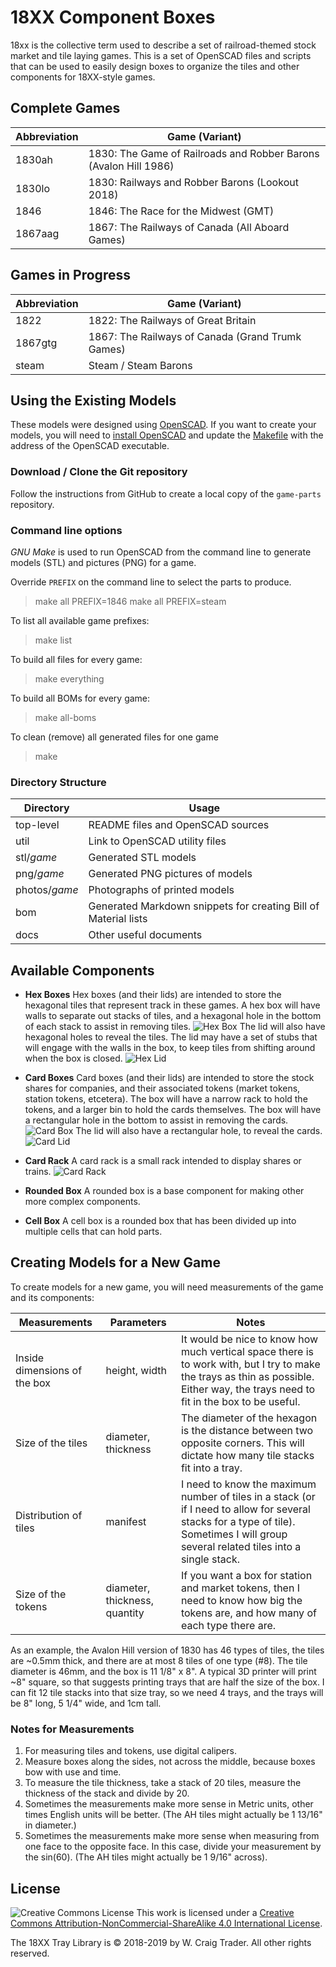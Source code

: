 # 18XX Component Boxes

18xx is the collective term used to describe a set of railroad-themed stock market and tile laying games. This is a set of OpenSCAD files and scripts that can be used to easily design boxes to organize the tiles and other components for 18XX-style games.

## Complete Games

| Abbreviation | Game (Variant) |
| --- | --- |
| 1830ah | 1830: The Game of Railroads and Robber Barons (Avalon Hill 1986) |
| 1830lo | 1830: Railways and Robber Barons (Lookout 2018) |
| 1846 | 1846: The Race for the Midwest (GMT) |
| 1867aag | 1867: The Railways of Canada (All Aboard Games) |


## Games in Progress

| Abbreviation | Game (Variant) |
| --- | --- |
| 1822 | 1822: The Railways of Great Britain |
| 1867gtg | 1867: The Railways of Canada (Grand Trumk Games) |
| steam | Steam / Steam Barons |

## Using the Existing Models

These models were designed using [OpenSCAD](http://www.openscad.org/). If you want to create your models, you will need to [install OpenSCAD](http://www.openscad.org/downloads.html) and update the [Makefile](Makefile) with the address of the OpenSCAD executable.

### Download / Clone the Git repository

Follow the instructions from GitHub to create a local copy of the `game-parts` repository.

### Command line options

_GNU Make_ is used to run OpenSCAD from the command line to generate models (STL) and pictures (PNG) for a game.

Override `PREFIX` on the command line to select the parts to produce.
> make all PREFIX=1846
> make all PREFIX=steam

To list all available game prefixes:
> make list

To build all files for every game:
> make everything

To build all BOMs for every game:
> make all-boms

To clean (remove) all generated files for one game
> make 

### Directory Structure

| Directory | Usage |
| --- | --- |
| top-level | README files and OpenSCAD sources |
| util | Link to OpenSCAD utility files |
| stl/_game_ | Generated STL models |
| png/_game_ | Generated PNG pictures of models |
| photos/_game_ | Photographs of printed models |
| bom | Generated Markdown snippets for creating Bill of Material lists |
| docs | Other useful documents |

## Available Components

* **Hex Boxes**
  Hex boxes (and their lids) are intended to store the hexagonal tiles that represent track in these games. A hex box will have walls to separate out stacks of tiles, and a hexagonal hole in the bottom of each stack to assist in removing tiles. 
  ![Hex Box](docs/tile-box.png)
  The lid will also have hexagonal holes to reveal the tiles. The lid may have a set of stubs that will engage with the walls in the box, to keep tiles from shifting around when the box is closed.
  ![Hex Lid](docs/tile-lid.png)

* **Card Boxes**
  Card boxes (and their lids) are intended to store the stock shares for companies, and their associated tokens (market tokens, station tokens, etcetera). The box will have a narrow rack to hold the tokens, and a larger bin to hold the cards themselves. The box will have a rectangular hole in the bottom to assist in removing the cards.
  ![Card Box](docs/card-box.png)
    The lid will also have a rectangular hole, to reveal the cards.
  ![Card Lid](docs/card-lid.png)

* **Card Rack**
  A card rack is a small rack intended to display shares or trains.
  ![Card Rack](docs/card-rack.png)
  
* **Rounded Box**
  A rounded box is a base component for making other more complex components.

* **Cell Box**
  A cell box is a rounded box that has been divided up into multiple cells that can hold parts.

## Creating Models for a New Game

To create models for a new game, you will need measurements of the game and its components:

| Measurements | Parameters | Notes |
| --- | --- | --- |
| Inside dimensions of the box | height, width | It would be nice to know how much vertical space there is to work with, but I try to make the trays as thin as possible. Either way, the trays need to fit in the box to be useful. |
| Size of the tiles | diameter, thickness | The diameter of the hexagon is the distance between two opposite corners. This will dictate how many tile stacks fit into a tray. |
| Distribution of tiles | manifest | I need to know the maximum number of tiles in a stack (or if I need to allow for several stacks for a type of tile). Sometimes I will group several related tiles into a single stack. |
| Size of the tokens | diameter, thickness, quantity | If you want a box for station and market tokens, then I need to know how big the tokens are, and how many of each type there are. |

As an example, the Avalon Hill version of 1830 has 46 types of tiles, the tiles are ~0.5mm thick, and there are at most 8 tiles of one type (#8). The tile diameter is 46mm, and the box is 11 1/8" x 8". A typical 3D printer will print ~8" square, so that suggests printing trays that are half the size of the box. I can fit 12 tile stacks into that size tray, so we need 4 trays, and the trays will be 8" long, 5 1/4" wide, and 1cm tall.

### Notes for Measurements

1. For measuring tiles and tokens, use digital calipers.
1. Measure boxes along the sides, not across the middle, because boxes bow with use and time.
1. To measure the tile thickness, take a stack of 20 tiles, measure the thickness of the stack and divide by 20.
1. Sometimes the measurements make more sense in Metric units, other times English units will be better. (The AH tiles might actually be 1 13/16" in diameter.)
1. Sometimes the measurements make more sense when measuring from one face to the opposite face. In this case, divide your measurement by the sin(60). (The AH tiles might actually be 1 9/16" across).

## License
![Creative Commons License](https://i.creativecommons.org/l/by-nc-sa/4.0/88x31.png)
This work is licensed under a [Creative Commons Attribution-NonCommercial-ShareAlike 4.0 International License](http://creativecommons.org/licenses/by-nc-sa/4.0/).

The 18XX Tray Library is © 2018-2019 by W. Craig Trader. All other rights reserved.
